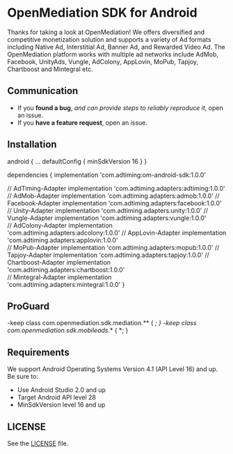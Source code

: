 # OpenMediation SDK for Android
Thanks for taking a look at OpenMediation! We offers diversified and competitive monetization solution and supports a variety of Ad formats including Native Ad, Interstitial Ad, Banner Ad, and Rewarded Video Ad. The OpenMediation platform works with multiple ad networks include AdMob, Facebook, UnityAds, Vungle, AdColony, AppLovin, MoPub, Tapjoy, Chartboost and Mintegral etc.

## Communication

- If you **found a bug**, _and can provide steps to reliably reproduce it_, open an issue.
- If you **have a feature request**, open an issue.

## Installation

android {
  ...
  defaultConfig {
        minSdkVersion 16
    }
}

dependencies {
  implementation 'com.adtiming:om-android-sdk:1.0.0'

  // AdTiming-Adapter
  implementation 'com.adtiming.adapters:adtiming:1.0.0'  
  // AdMob-Adapter
  implementation 'com.adtiming.adapters:admob:1.0.0'
  // Facebook-Adapter
  implementation 'com.adtiming.adapters:facebook:1.0.0'  
  // Unity-Adapter
  implementation 'com.adtiming.adapters:unity:1.0.0'
  // Vungle-Adapter
  implementation 'com.adtiming.adapters:vungle:1.0.0'  
  // AdColony-Adapter
  implementation 'com.adtiming.adapters:adcolony:1.0.0'
  // AppLovin-Adapter
  implementation 'com.adtiming.adapters:applovin:1.0.0'  
  // MoPub-Adapter
  implementation 'com.adtiming.adapters:mopub:1.0.0'
  // Tapjoy-Adapter
  implementation 'com.adtiming.adapters:tapjoy:1.0.0'
  // Chartboost-Adapter
  implementation 'com.adtiming.adapters:chartboost:1.0.0'  
  // Mintegral-Adapter
  implementation 'com.adtiming.adapters:mintegral:1.0.0'
}

## ProGuard
  
-keep class com.openmediation.sdk.mediation.** { *; }
-keep class com.openmediation.sdk.mobileads.** { *; }

## Requirements
We support Android Operating Systems Version 4.1 (API Level 16) and up. Be sure to:

- Use Android Studio 2.0 and up
- Target Android API level 28
- MinSdkVersion level 16 and up

## LICENSE
See the [LICENSE](LICENSE) file.


